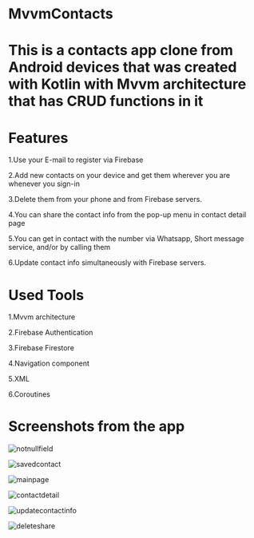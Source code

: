 # MvvmContacts

# This is a contacts app clone from Android devices that was created with Kotlin with Mvvm architecture that has CRUD functions in it

# **Features**

1.Use your E-mail to register via Firebase

2.Add new contacts on your device and get them wherever you are whenever you  sign-in

3.Delete them from your phone and from Firebase servers.

4.You can share the contact info from the pop-up menu in contact detail page

5.You can get in contact with the number via Whatsapp, Short message service, and/or by calling them

6.Update contact info simultaneously with Firebase servers.


# **Used Tools**

1.Mvvm architecture

2.Firebase Authentication

3.Firebase Firestore

4.Navigation component

5.XML

6.Coroutines

# **Screenshots from the app**

![notnullfield](https://github.com/UgursalOzanARIK/MvvmContacts/assets/31523135/efe74060-5bde-4b4a-9f2e-d77bd35d0e54)

![savedcontact](https://github.com/UgursalOzanARIK/MvvmContacts/assets/31523135/667d03df-4b96-47cc-aaf1-01e4ba305fa5)

![mainpage](https://github.com/UgursalOzanARIK/MvvmContacts/assets/31523135/c8f483b5-6174-441f-adc7-d6d066e2a928)

![contactdetail](https://github.com/UgursalOzanARIK/MvvmContacts/assets/31523135/adc2561b-acc0-4725-85ae-6eda1c2d91d0)

![updatecontactinfo](https://github.com/UgursalOzanARIK/MvvmContacts/assets/31523135/5e15b950-08f7-4744-856a-311faa717c7c)

![deleteshare](https://github.com/UgursalOzanARIK/MvvmContacts/assets/31523135/c47988fc-3793-4839-93d6-3f04d7827727)
